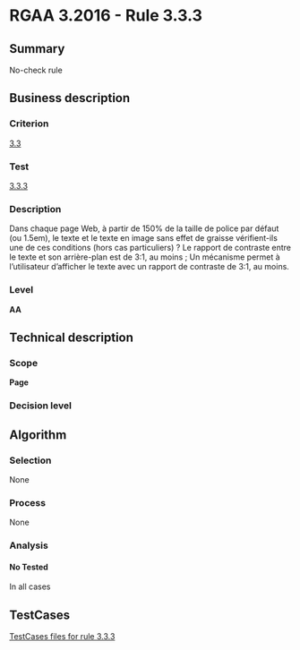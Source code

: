 # RGAA 3.2016 - Rule 3.3.3

## Summary
No-check rule


## Business description

### Criterion
[3.3](http://references.modernisation.gouv.fr/rgaa-accessibilite/criteres.html#crit-3-3)

### Test
[3.3.3](http://references.modernisation.gouv.fr/rgaa-accessibilite/criteres.html#test-3-3-3)

### Description
Dans chaque page Web, à partir de 150% de la taille de police par défaut (ou 1.5em), le texte et le texte en image sans effet de graisse vérifient-ils une de ces conditions (hors cas particuliers) ? Le rapport de contraste entre le texte et son arrière-plan est de 3:1, au moins ; Un mécanisme permet à l’utilisateur d’afficher le texte avec un rapport de contraste de 3:1, au moins.

### Level
**AA**


## Technical description

### Scope
**Page**

### Decision level


## Algorithm

### Selection
None

### Process
None

### Analysis

#### No Tested
In all cases


##  TestCases

[TestCases files for rule 3.3.3](https://github.com/Asqatasun/Asqatasun/tree/RGAA_3.2016/rules/rules-rgaa3.2016/src/test/resources/testcases/rgaa32016/Rgaa32016Rule030303/)


